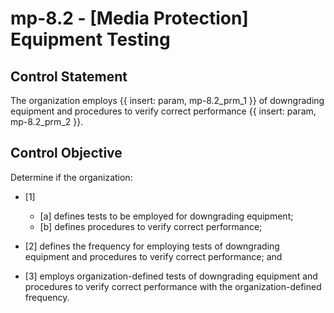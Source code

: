 # mp-8.2 - \[Media Protection\] Equipment Testing

## Control Statement

The organization employs {{ insert: param, mp-8.2_prm_1 }} of downgrading equipment and procedures to verify correct performance {{ insert: param, mp-8.2_prm_2 }}.

## Control Objective

Determine if the organization:

- \[1\]

  - \[a\] defines tests to be employed for downgrading equipment;
  - \[b\] defines procedures to verify correct performance;

- \[2\] defines the frequency for employing tests of downgrading equipment and procedures to verify correct performance; and

- \[3\] employs organization-defined tests of downgrading equipment and procedures to verify correct performance with the organization-defined frequency.
